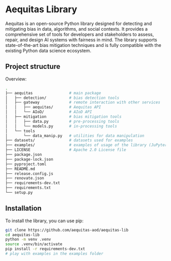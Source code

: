# Aequitas Library

Aequitas is an open-source Python library designed for detecting and mitigating bias in data, algorithms, and social contexts. 
It provides a comprehensive set of tools for developers and stakeholders to assess, repair, and design AI systems with fairness in mind. 
The library supports state-of-the-art bias mitigation techniques and is fully compatible with the existing Python data science ecosystem.

## Project structure 

Overview:
```bash
.
├── aequitas                # main package
│   ├── detection/          # bias detection tools
│   ├── gateway             # remote interaction with other services
│   │   ├── aequitas/       # Aequitas API
│   │   └── AIoD/           # AIoD API
│   ├── mitigation          # bias mitigation tools
│   │   ├── data.py         # pre-processing tools
│   │   └── models.py       # in-processing tools
│   └── tools
│       └── data_manip.py   # utilities for data manipulation
├── datasets/               # datasets used for examples
├── examples/               # examples of usage of the library (JuPyter notebooks)
├── LICENSE                 # Apache 2.0 License file
├── package.json
├── package-lock.json
├── pyproject.toml
├── README.md
├── release.config.js
├── renovate.json
├── requirements-dev.txt
├── requirements.txt
└── setup.py
```

## Installation

To install the library, you can use pip:

```bash
git clone https://github.com/aequitas-aod/aequitas-lib
cd aequitas-lib
python -m venv .venv
source .venv/bin/activate
pip install -r requirements-dev.txt
# play with examples in the examples folder
```
